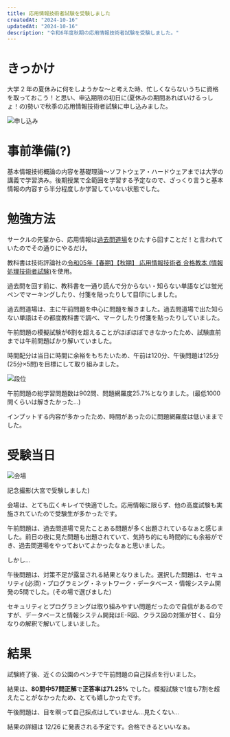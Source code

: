 ```yaml
---
title: 応用情報技術者試験を受験しました
createdAt: "2024-10-16"
updatedAt: "2024-10-16"
description: "令和6年度秋期の応用情報技術者試験を受験しました。"
---
```


# きっかけ

大学 2 年の夏休みに何をしようかな～と考えた時、忙しくならないうちに資格を取っておこう！と思い、申込期限の初日に(夏休みの期間あればいけるっしょ！の)勢いで秋季の応用情報技術者試験に申し込みました。

![申し込み](/images/ap-siken/ap.png)

# 事前準備(?)

基本情報技術概論の内容を基礎理論～ソフトウェア・ハードウェアまでは大学の講義で学習済み。後期授業で全範囲を学習する予定なので、ざっくり言うと基本情報の内容すら半分程度しか学習していない状態でした。

# 勉強方法

サークルの先輩から、応用情報は[過去問道場](https://www.ap-siken.com/)をひたすら回すことだ！と言われていたのでその通りにやるだけ。

教科書は技術評論社の[令和05年【春期】【秋期】 応用情報技術者 合格教本 (情報処理技術者試験)](https://amzn.asia/d/72VDGuF)を使用。

過去問を回す前に、教科書を一通り読んで分からない・知らない単語などは蛍光ペンでマーキングしたり、付箋を貼ったりして目印にしました。

過去問道場は、主に午前問題を中心に問題を解きました。過去問道場で出た知らない単語はその都度教科書で調べ、マークしたり付箋を貼ったりしていました。

午前問題の模擬試験が6割を超えることがほぼほぼできなかったため、試験直前までは午前問題ばかり解いていました。

時間配分は当日に時間に余裕をもちたいため、午前は120分、午後問題は125分(25分×5問)を目標にして取り組みました。

![段位](/images/ap-siken/image.png)

午前問題の総学習問題数は902問、問題網羅度25.7%となりました。(最低1000問くらいは解きたかった…)

インプットする内容が多かったため、時間があったのに問題網羅度は低いままでした。

# 受験当日

![会場](/images/ap-siken/IMG_3598.jpg)

記念撮影(大宮で受験しました)

会場は、とても広くキレイで快適でした。応用情報に限らず、他の高度試験も実施されていたので受験生が多かったです。

午前問題は、過去問道場で見たことある問題が多く出題されているなぁと感じました。前日の夜に見た問題も出題されていて、気持ち的にも時間的にも余裕ができ、過去問道場をやっておいてよかったなぁと思いました。

しかし...

午後問題は、対策不足が露呈される結果となりました。選択した問題は、セキュリティ(必須)・プログラミング・ネットワーク・データベース・情報システム開発の5問でした。(その場で選びました)

セキュリティとプログラミングは取り組みやすい問題だったので自信があるのですが、データベースと情報システム開発はE-R図、クラス図の対策が甘く、自分なりの解釈で解いてしまいました。

# 結果

試験終了後、近くの公園のベンチで午前問題の自己採点を行いました。

結果は、**80問中57問正解**で**正答率は71.25%** でした。模擬試験で1度も7割を超えたことがなかったため、とても嬉しかったです。

午後問題は、目を瞑って自己採点はしていません...見たくない...

結果の詳細は 12/26 に発表される予定です。合格できるといいなぁ。
